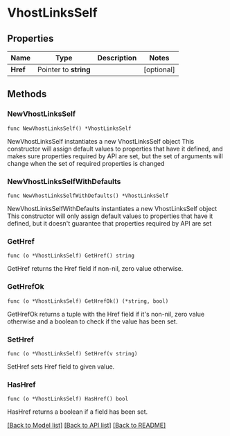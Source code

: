 # VhostLinksSelf

## Properties

Name | Type | Description | Notes
------------ | ------------- | ------------- | -------------
**Href** | Pointer to **string** |  | [optional] 

## Methods

### NewVhostLinksSelf

`func NewVhostLinksSelf() *VhostLinksSelf`

NewVhostLinksSelf instantiates a new VhostLinksSelf object
This constructor will assign default values to properties that have it defined,
and makes sure properties required by API are set, but the set of arguments
will change when the set of required properties is changed

### NewVhostLinksSelfWithDefaults

`func NewVhostLinksSelfWithDefaults() *VhostLinksSelf`

NewVhostLinksSelfWithDefaults instantiates a new VhostLinksSelf object
This constructor will only assign default values to properties that have it defined,
but it doesn't guarantee that properties required by API are set

### GetHref

`func (o *VhostLinksSelf) GetHref() string`

GetHref returns the Href field if non-nil, zero value otherwise.

### GetHrefOk

`func (o *VhostLinksSelf) GetHrefOk() (*string, bool)`

GetHrefOk returns a tuple with the Href field if it's non-nil, zero value otherwise
and a boolean to check if the value has been set.

### SetHref

`func (o *VhostLinksSelf) SetHref(v string)`

SetHref sets Href field to given value.

### HasHref

`func (o *VhostLinksSelf) HasHref() bool`

HasHref returns a boolean if a field has been set.


[[Back to Model list]](../README.md#documentation-for-models) [[Back to API list]](../README.md#documentation-for-api-endpoints) [[Back to README]](../README.md)


